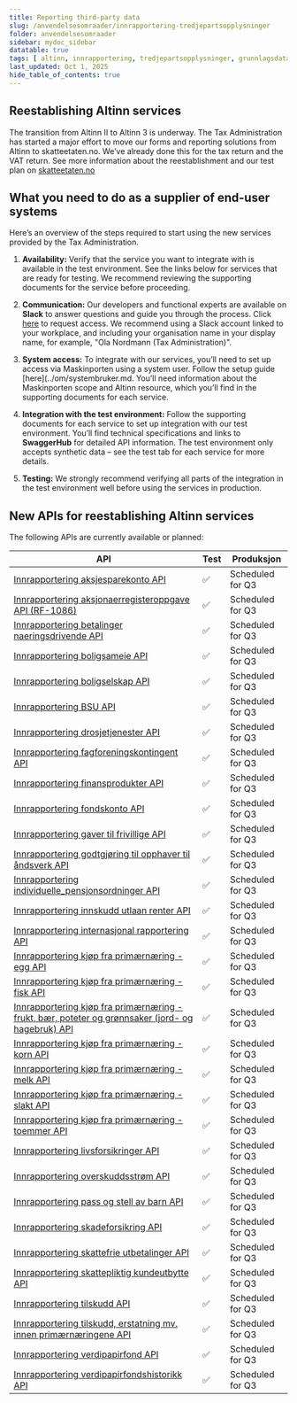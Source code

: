 ```yaml
---
title: Reporting third-party data
slug: /anvendelsesomraader/innrapportering-tredjepartsopplysninger
folder: anvendelsesomraader
sidebar: mydoc_sidebar
datatable: true
tags: [ altinn, innrapportering, tredjepartsopplysninger, grunnlagsdata ]
last_updated: Oct 1, 2025
hide_table_of_contents: true
---
```


## Reestablishing Altinn services

The transition from Altinn II to Altinn 3 is underway. The Tax Administration has started a major effort to move our forms and reporting solutions from Altinn to skatteetaten.no. We’ve already done this for the tax return and the VAT return.
See more information about the reestablishment and our test plan on [skatteetaten.no](https://www.skatteetaten.no/bedrift-og-organisasjon/reetableringaltinn/)

## What you need to do as a supplier of end-user systems

Here’s an overview of the steps required to start using the new services provided by the Tax Administration.

1. **Availability:** Verify that the service you want to integrate with is available in the test environment. See the links below for services that are ready for testing. We recommend reviewing the supporting documents for the service before proceeding.

2. **Communication:** Our developers and functional experts are available on **Slack** to answer questions and guide you through the process. Click [here](https://join.slack.com/t/skatteetaten/shared_invite/zt-2yvnsfetg-yuDEBJkcuj5n8KSyZi9yBg) to request access. We recommend using a Slack account linked to your workplace, and including your organisation name in your display name, for example, "Ola Nordmann (Tax Administration)".

3. **System access:** To integrate with our services, you’ll need to set up access via Maskinporten using a system user. Follow the setup guide [here](../om/systembruker.md. You’ll need information about the Maskinporten scope and Altinn resource, which you’ll find in the supporting documents for each service.

4. **Integration with the test environment:** Follow the supporting documents for each service to set up integration with our test environment. You’ll find technical specifications and links to **SwaggerHub** for detailed API information. The test environment only accepts synthetic data – see the test tab for each service for more details.

5. **Testing:** We strongly recommend verifying all parts of the integration in the test environment well before  using the services in production.

## New APIs for reestablishing Altinn services

The following APIs are currently available or planned:

| API                                                                                                                                     | Test                | Produksjon    |
|-----------------------------------------------------------------------------------------------------------------------------------------|---------------------|---------------|
| [Innrapportering aksjesparekonto API](../api/innrapportering-aksjesparekonto.md)                                                        | :white_check_mark:  | Scheduled for Q3 |
| [Innrapportering aksjonaerregisteroppgave API (RF-1086)](../api/innrapportering-aksjonaerregisteroppgave.md)                            | :white_check_mark:  | Scheduled for Q3 |
| [Innrapportering betalinger naeringsdrivende API](../api/innrapportering-betalingernaeringsdrivende.md)                                 | :white_check_mark:  | Scheduled for Q3 |
| [Innrapportering boligsameie API](../api/innrapportering-boligsameie.md)                                                                | :white_check_mark:  | Scheduled for Q3 |
| [Innrapportering boligselskap API](../api/innrapportering-boligselskap.md)                                                              | :white_check_mark:  | Scheduled for Q3 |
| [Innrapportering BSU API](../api/innrapportering-bsu.md)                                                                                | :white_check_mark:  | Scheduled for Q3 |
| [Innrapportering drosjetjenester API](../api/innrapportering-drosjetjenester.md)                                                        | :white_check_mark:  | Scheduled for Q3 |
| [Innrapportering fagforeningskontingent API](../api/innrapportering-fagforeningskontingent.md)                                          | :white_check_mark:  | Scheduled for Q3 |
| [Innrapportering finansprodukter API](../api/innrapportering-finansprodukter.md)                                                        | :white_check_mark:  | Scheduled for Q3 |
| [Innrapportering fondskonto API](../api/innrapportering-fondskonto.md)                                                                  | :white_check_mark:  | Scheduled for Q3 |
| [Innrapportering gaver til frivillige API](../api/innrapportering-gavertilfrivillige.md)                                                | :white_check_mark:  | Scheduled for Q3 |
| [Innrapportering godtgjøring til opphaver til åndsverk API](../api/innrapportering-aandsverk.md)                                        | :white_check_mark:  | Scheduled for Q3 |
| [Innrapportering individuelle_pensjonsordninger API](../api/innrapportering-individuellepensjonsordninger.md)                           | :white_check_mark:  | Scheduled for Q3 |
| [Innrapportering innskudd utlaan renter API](../api/innrapportering-innskuddutlaanrenter.md)                                            | :white_check_mark:  | Scheduled for Q3 |
| [Innrapportering internasjonal rapportering API](../api/innrapportering-internasjonalrapportering.md)                                   | :white_check_mark:  | Scheduled for Q3 |
| [Innrapportering kjøp fra primærnæring - egg API](../api/innrapportering-egg.md)                                                        | :white_check_mark:  | Scheduled for Q3 |
| [Innrapportering kjøp fra primærnæring - fisk API](../api/innrapportering-fisk.md)                                                      | :white_check_mark:  | Scheduled for Q3 |
| [Innrapportering kjøp fra primærnæring - frukt, bær, poteter og grønnsaker (jord- og hagebruk) API](../api/innrapportering-jordbruk.md) | :white_check_mark:  | Scheduled for Q3 |
| [Innrapportering kjøp fra primærnæring - korn API](../api/innrapportering-korn.md)                                                      | :white_check_mark:  | Scheduled for Q3 |
| [Innrapportering kjøp fra primærnæring - melk API](../api/innrapportering-melk.md)                                                      | :white_check_mark:  | Scheduled for Q3 |
| [Innrapportering kjøp fra primærnæring - slakt API](../api/innrapportering-slakt.md)                                                    | :white_check_mark:  | Scheduled for Q3 |
| [Innrapportering kjøp fra primærnæring - toemmer API](../api/innrapportering-toemmer.md)                                                | :white_check_mark:  | Scheduled for Q3 |
| [Innrapportering livsforsikringer API](../api/innrapportering-livsforsikring.md)                                                        | :white_check_mark:  | Scheduled for Q3 |
| [Innrapportering overskuddsstrøm API](../api/innrapportering-overskuddsstroem.md)                                                       | :white_check_mark:  | Scheduled for Q3 |
| [Innrapportering pass og stell av barn API](../api/innrapportering-passogstell.md)                                                      | :white_check_mark:  | Scheduled for Q3 |
| [Innrapportering skadeforsikring API](../api/innrapportering-skadeforsikring.md)                                                        | :white_check_mark:  | Scheduled for Q3 |
| [Innrapportering skattefrie utbetalinger API](../api/innrapportering-skattefrieutbetalinger.md)                                         | :white_check_mark:  | Scheduled for Q3 |
| [Innrapportering skattepliktig kundeutbytte API](../api/innrapportering-skattepliktigkundeutbytte.md)                                   | :white_check_mark:  | Scheduled for Q3 |
| [Innrapportering tilskudd API](../api/innrapportering-tilskudd.md)                                                                      | :white_check_mark:  | Scheduled for Q3 |
| [Innrapportering tilskudd, erstatning mv. innen primærnæringene API](../api/innrapportering-tilskudd-prim.md)                           | :white_check_mark:  | Scheduled for Q3 |
| [Innrapportering verdipapirfond API](../api/innrapportering-verdipapirfond.md)                                                          | :white_check_mark:  | Scheduled for Q3 |
| [Innrapportering verdipapirfondshistorikk API](../api/innrapportering-verdipapirfondshistorikk.md)                                      | :white_check_mark:  | Scheduled for Q3 |


